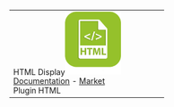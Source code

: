 | | | | | | |
|--- | --- | --- | --- | --- | ---
|HTML Display<img src="htmldisplay/htmldisplay_icon.png" width="100" /><br>[Documentation](htmldisplay/index.md) - [Market](https://market.jeedom.com/index.php?v=d&plugin_id=3843)<br/>Plugin HTML